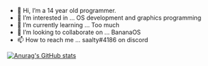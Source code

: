 - 👋 Hi, I’m a 14 year old programmer.
- 👀 I’m interested in ... OS development and graphics programming
- 🌱 I’m currently learning ... Too much
- 💞️ I’m looking to collaborate on ... BananaOS
- 📫 How to reach me ... saalty#4186 on discord

[![Anurag's GitHub stats](https://github-readme-stats.vercel.app/api?username=waternine9)](https://github.com/anuraghazra/github-readme-stats)
